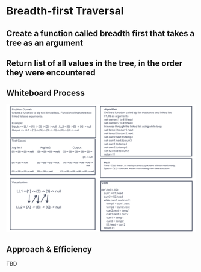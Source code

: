 # Breadth-first Traversal

## Create a function called breadth first that takes a tree as an argument

## Return list of all values in the tree, in the order they were encountered

## Whiteboard Process

![alt text](https://github.com/PGPere/data-structures-and-algorithms/blob/f242ddf643057bc2828acaad3e03da9636a64ecd/linked-list-zip/Screen%20Shot%202022-06-13%20at%208.44.33%20PM.png)

## Approach & Efficiency

TBD
